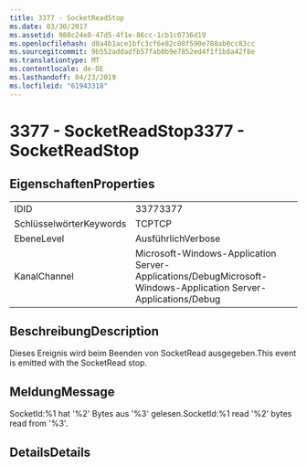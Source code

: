 ```yaml
---
title: 3377 - SocketReadStop
ms.date: 03/30/2017
ms.assetid: 980c24e8-47d5-4f1e-86cc-1cb1c0736d19
ms.openlocfilehash: d8a4b1ace1bfc3cf6e82c08f590e788ab0cc83cc
ms.sourcegitcommit: 9b552addadfb57fab0b9e7852ed4f1f1b8a42f8e
ms.translationtype: MT
ms.contentlocale: de-DE
ms.lasthandoff: 04/23/2019
ms.locfileid: "61943318"
---
```

# <a name="3377---socketreadstop"></a><span data-ttu-id="e52ef-102">3377 - SocketReadStop</span><span class="sxs-lookup"><span data-stu-id="e52ef-102">3377 - SocketReadStop</span></span>
## <a name="properties"></a><span data-ttu-id="e52ef-103">Eigenschaften</span><span class="sxs-lookup"><span data-stu-id="e52ef-103">Properties</span></span>  
  
|||  
|-|-|  
|<span data-ttu-id="e52ef-104">ID</span><span class="sxs-lookup"><span data-stu-id="e52ef-104">ID</span></span>|<span data-ttu-id="e52ef-105">3377</span><span class="sxs-lookup"><span data-stu-id="e52ef-105">3377</span></span>|  
|<span data-ttu-id="e52ef-106">Schlüsselwörter</span><span class="sxs-lookup"><span data-stu-id="e52ef-106">Keywords</span></span>|<span data-ttu-id="e52ef-107">TCP</span><span class="sxs-lookup"><span data-stu-id="e52ef-107">TCP</span></span>|  
|<span data-ttu-id="e52ef-108">Ebene</span><span class="sxs-lookup"><span data-stu-id="e52ef-108">Level</span></span>|<span data-ttu-id="e52ef-109">Ausführlich</span><span class="sxs-lookup"><span data-stu-id="e52ef-109">Verbose</span></span>|  
|<span data-ttu-id="e52ef-110">Kanal</span><span class="sxs-lookup"><span data-stu-id="e52ef-110">Channel</span></span>|<span data-ttu-id="e52ef-111">Microsoft-Windows-Application Server-Applications/Debug</span><span class="sxs-lookup"><span data-stu-id="e52ef-111">Microsoft-Windows-Application Server-Applications/Debug</span></span>|  
  
## <a name="description"></a><span data-ttu-id="e52ef-112">Beschreibung</span><span class="sxs-lookup"><span data-stu-id="e52ef-112">Description</span></span>  
 <span data-ttu-id="e52ef-113">Dieses Ereignis wird beim Beenden von SocketRead ausgegeben.</span><span class="sxs-lookup"><span data-stu-id="e52ef-113">This event is emitted with the SocketRead stop.</span></span>  
  
## <a name="message"></a><span data-ttu-id="e52ef-114">Meldung</span><span class="sxs-lookup"><span data-stu-id="e52ef-114">Message</span></span>  
 <span data-ttu-id="e52ef-115">SocketId:%1 hat '%2' Bytes aus '%3' gelesen.</span><span class="sxs-lookup"><span data-stu-id="e52ef-115">SocketId:%1 read '%2' bytes read from '%3'.</span></span>  
  
## <a name="details"></a><span data-ttu-id="e52ef-116">Details</span><span class="sxs-lookup"><span data-stu-id="e52ef-116">Details</span></span>
